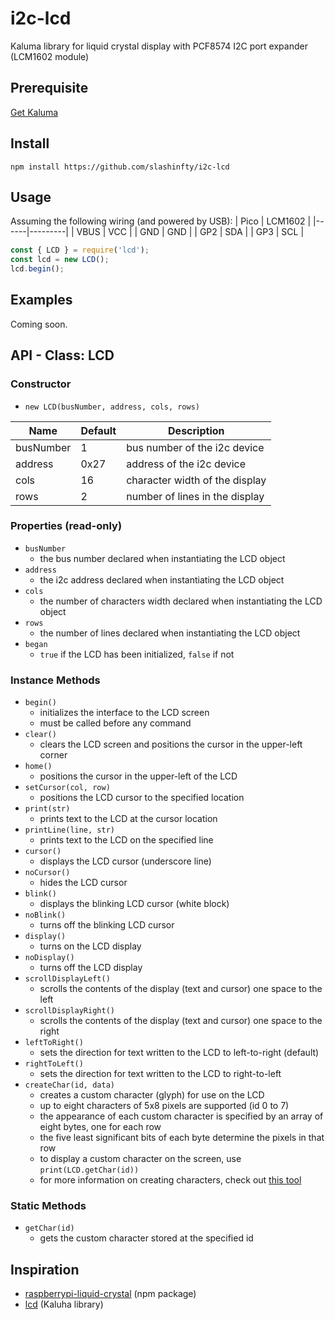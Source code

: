 # i2c-lcd
Kaluma library for liquid crystal display with PCF8574 I2C port expander (LCM1602 module)

## Prerequisite
[Get Kaluma](https://kalumajs.org/docs/getting-started)

## Install
```
npm install https://github.com/slashinfty/i2c-lcd
```

## Usage
Assuming the following wiring (and powered by USB):
| Pico | LCM1602 |
|------|---------|
| VBUS | VCC     |
| GND  | GND     |
| GP2  | SDA     |
| GP3  | SCL     |

```js
const { LCD } = require('lcd');
const lcd = new LCD();
lcd.begin();
```

## Examples
Coming soon.

## API - Class: LCD
### Constructor
- `new LCD(busNumber, address, cols, rows)`

| Name      | Default | Description                    |
|-----------|---------|--------------------------------|
| busNumber | 1       | bus number of the i2c device   |
| address   | 0x27    | address of the i2c device      |
| cols      | 16      | character width of the display |
| rows      | 2       | number of lines in the display  |
### Properties (read-only)
- `busNumber`
    - the bus number declared when instantiating the LCD object
- `address`
    - the i2c address declared when instantiating the LCD object
- `cols`
    - the number of characters width declared when instantiating the LCD object
- `rows`
    - the number of lines declared when instantiating the LCD object
- `began`
    - `true` if the LCD has been initialized, `false` if not
### Instance Methods
- `begin()`
    - initializes the interface to the LCD screen
    - must be called before any command
- `clear()`
    - clears the LCD screen and positions the cursor in the upper-left corner
- `home()`
    - positions the cursor in the upper-left of the LCD
- `setCursor(col, row)`
    - positions the LCD cursor to the specified location
- `print(str)`
    - prints text to the LCD at the cursor location
- `printLine(line, str)`
    - prints text to the LCD on the specified line
- `cursor()`
    - displays the LCD cursor (underscore line)
- `noCursor()`
    - hides the LCD cursor
- `blink()`
    - displays the blinking LCD cursor (white block)
- `noBlink()`
    - turns off the blinking LCD cursor
- `display()`
    - turns on the LCD display
- `noDisplay()`
    - turns off the LCD display
- `scrollDisplayLeft()`
    - scrolls the contents of the display (text and cursor) one space to the left
- `scrollDisplayRight()`
    - scrolls the contents of the display (text and cursor) one space to the right
- `leftToRight()`
    - sets the direction for text written to the LCD to left-to-right (default)
- `rightToLeft()`
    - sets the direction for text written to the LCD to right-to-left
- `createChar(id, data)`
    - creates a custom character (glyph) for use on the LCD
    - up to eight characters of 5x8 pixels are supported (id 0 to 7)
    - the appearance of each custom character is specified by an array of eight bytes, one for each row
    - the five least significant bits of each byte determine the pixels in that row
    - to display a custom character on the screen, use `print(LCD.getChar(id))`
    - for more information on creating characters, check out [this tool](https://www.quinapalus.com/hd44780udg.html)
### Static Methods
- `getChar(id)`
    - gets the custom character stored at the specified id

## Inspiration
- [raspberrypi-liquid-crystal](https://github.com/kevincastejon/js-raspberrypi-liquid-crystal) (npm package)
- [lcd](https://github.com/niklauslee/lcd) (Kaluha library)